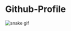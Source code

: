 # Github-Profile

![snake gif](https://github.com/saransathish/saransathish/blob/output/github-contribution-grid-snake.gif)
